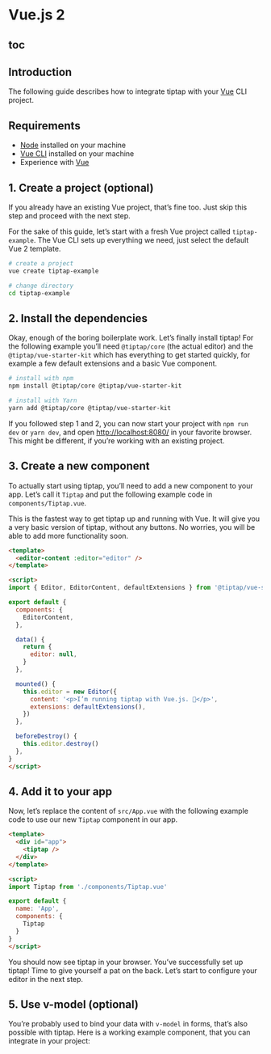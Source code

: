# Vue.js 2

## toc

## Introduction
The following guide describes how to integrate tiptap with your [Vue](https://vuejs.org/) CLI project.

## Requirements
* [Node](https://nodejs.org/en/download/) installed on your machine
* [Vue CLI](https://cli.vuejs.org/) installed on your machine
* Experience with [Vue](https://vuejs.org/v2/guide/#Getting-Started)

## 1. Create a project (optional)
If you already have an existing Vue project, that’s fine too. Just skip this step and proceed with the next step.

For the sake of this guide, let’s start with a fresh Vue project called `tiptap-example`. The Vue CLI sets up everything we need, just select the default Vue 2 template.

```bash
# create a project
vue create tiptap-example

# change directory
cd tiptap-example
```

## 2. Install the dependencies
Okay, enough of the boring boilerplate work. Let’s finally install tiptap! For the following example you’ll need `@tiptap/core` (the actual editor) and the `@tiptap/vue-starter-kit` which has everything to get started quickly, for example a few default extensions and a basic Vue component.

```bash
# install with npm
npm install @tiptap/core @tiptap/vue-starter-kit

# install with Yarn
yarn add @tiptap/core @tiptap/vue-starter-kit
```

If you followed step 1 and 2, you can now start your project with `npm run dev` or `yarn dev`, and open [http://localhost:8080/](http://localhost:3000/) in your favorite browser. This might be different, if you’re working with an existing project.

## 3. Create a new component
To actually start using tiptap, you’ll need to add a new component to your app. Let’s call it `Tiptap` and put the following example code in `components/Tiptap.vue`.

This is the fastest way to get tiptap up and running with Vue. It will give you a very basic version of tiptap, without any buttons. No worries, you will be able to add more functionality soon.

```html
<template>
  <editor-content :editor="editor" />
</template>

<script>
import { Editor, EditorContent, defaultExtensions } from '@tiptap/vue-starter-kit'

export default {
  components: {
    EditorContent,
  },

  data() {
    return {
      editor: null,
    }
  },

  mounted() {
    this.editor = new Editor({
      content: '<p>I’m running tiptap with Vue.js. 🎉</p>',
      extensions: defaultExtensions(),
    })
  },

  beforeDestroy() {
    this.editor.destroy()
  },
}
</script>
```

## 4. Add it to your app
Now, let’s replace the content of `src/App.vue` with the following example code to use our new `Tiptap` component in our app.

```html
<template>
  <div id="app">
    <tiptap />
  </div>
</template>

<script>
import Tiptap from './components/Tiptap.vue'

export default {
  name: 'App',
  components: {
    Tiptap
  }
}
</script>
```

You should now see tiptap in your browser. You’ve successfully set up tiptap! Time to give yourself a pat on the back. Let’s start to configure your editor in the next step.

## 5. Use v-model (optional)
You’re probably used to bind your data with `v-model` in forms, that’s also possible with tiptap. Here is a working example component, that you can integrate in your project:

<demo name="Guide/GettingStarted/VModel" />
